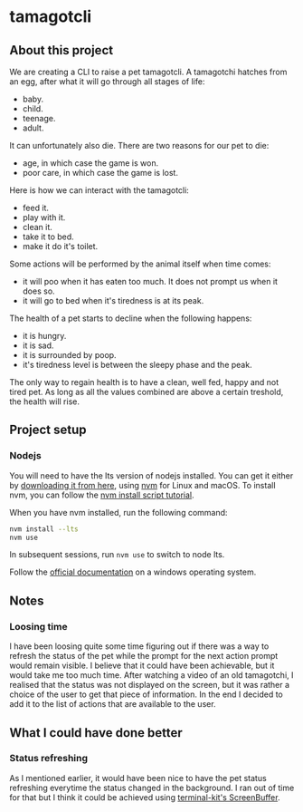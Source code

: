 # tamagotcli

## About this project

We are creating a CLI to raise a pet tamagotcli.
A tamagotchi hatches from an egg, after what it will go through all stages of life:

- baby.
- child.
- teenage.
- adult.

It can unfortunately also die. There are two reasons for our pet to die:

- age, in which case the game is won.
- poor care, in which case the game is lost.

Here is how we can interact with the tamagotcli:

- feed it.
- play with it.
- clean it.
- take it to bed.
- make it do it's toilet.

Some actions will be performed by the animal itself when time comes:

- it will poo when it has eaten too much. It does not prompt us when it does so.
- it will go to bed when it's tiredness is at its peak.

The health of a pet starts to decline when the following happens:

- it is hungry.
- it is sad.
- it is surrounded by poop.
- it's tiredness level is between the sleepy phase and the peak.

The only way to regain health is to have a clean, well fed, happy and not tired pet. As long as all the values combined are above a certain treshold, the health will rise.

## Project setup

### Nodejs

You will need to have the lts version of nodejs installed. You can get it either by [downloading it from here](https://nodejs.org), using [nvm](https://github.com/creationix/nvm) for Linux and macOS.
To install nvm, you can follow the [nvm install script tutorial](https://github.com/creationix/nvm#install-script).

When you have nvm installed, run the following command:

```zsh
nvm install --lts
nvm use
```

In subsequent sessions, run `nvm use` to switch to node lts.

Follow the [official documentation](https://docs.microsoft.com/en-us/windows/nodejs/setup-on-windows) on a windows operating system.

## Notes

### Loosing time

I have been loosing quite some time figuring out if there was a way to refresh the status of the pet while the prompt for the next action prompt would remain visible. I believe that it could have been achievable, but it would take me too much time. After watching a video of an old tamagotchi, I realised that the status was not displayed on the screen, but it was rather a choice of the user to get that piece of information. In the end I decided to add it to the list of actions that are available to the user. 

## What I could have done better

### Status refreshing

As I mentioned earlier, it would have been nice to have the pet status refreshing everytime the status changed in the background. I ran out of time for that but I think it could be achieved using [terminal-kit's ScreenBuffer](https://github.com/cronvel/terminal-kit/blob/master/doc/screenbuffer.md#top). 